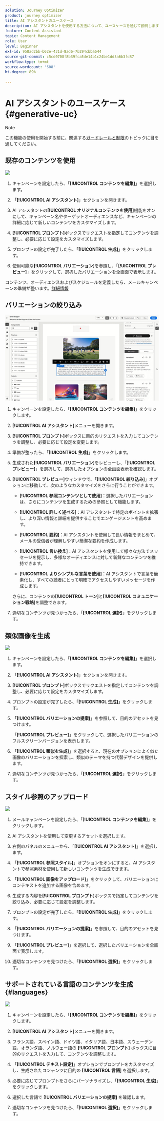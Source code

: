 ```yaml
---
solution: Journey Optimizer
product: journey optimizer
title: AI アシスタントのユースケース
description: AI アシスタントを使用する方法について、ユースケースを通じて説明します。
feature: Content Assistant
topic: Content Management
role: User
level: Beginner
exl-id: 958ad2bb-b62e-431d-8ad6-7b294cbba544
source-git-commit: c5cd0708f8b39fca5de14b1c24be1dd3a6b3fd87
workflow-type: tm+mt
source-wordcount: '608'
ht-degree: 89%

---
```


# AI アシスタントのユースケース {#generative-uc}

>[!NOTE]
>
>この機能の使用を開始する前に、関連する[ガードレールと制限](gs-generative.md#generative-guardrails)のトピックに目を通してください。

## 既存のコンテンツを使用

![](assets/do-not-localize/gen-ai-reuse-text.gif)

1. キャンペーンを設定したら、「**[!UICONTROL コンテンツを編集]**」を選択します。

1. 「**[!UICONTROL AI アシスタント]**」セクションを開きます。

1. AI アシスタントの&#x200B;**[!UICONTROL オリジナルコンテンツを使用]**&#x200B;機能をオンにして、キャンペーン名やターゲットオーディエンスなど、キャンペーンの詳細に応じて新しいコンテンツをカスタマイズします。

1. **[!UICONTROL プロンプト]**&#x200B;ボックスでリクエストを指定してコンテンツを調整し、必要に応じて設定をカスタマイズします。

1. プロンプトの設定が完了したら、「**[!UICONTROL 生成]**」をクリックします。

1. 使用可能な&#x200B;**[!UICONTROL バリエーション]**&#x200B;を参照し、「**[!UICONTROL プレビュー]**」をクリックして、選択したバリエーションを全画面で表示します。

コンテンツ、オーディエンスおよびスケジュールを定義したら、メールキャンペーンの準備が整います。[詳細情報](../campaigns/review-activate-campaign.md)

## バリエーションの絞り込み

![](assets/do-not-localize/gen-ai-variation.gif)

1. キャンペーンを設定したら、「**[!UICONTROL コンテンツを編集]**」をクリックします。

1. **[!UICONTROL AI アシスタント]**&#x200B;メニューを開きます。

1. **[!UICONTROL プロンプト]**&#x200B;ボックスに目的のリクエストを入力してコンテンツを調整し、必要に応じて設定を変更します。

1. 準備が整ったら、「**[!UICONTROL 生成]**」をクリックします。

1. 生成された&#x200B;**[!UICONTROL バリエーション]**&#x200B;をレビューし、「**[!UICONTROL プレビュー]**」を選択して、選択したオプションの全画面表示を確認します。

1. **[!UICONTROL プレビュー]**&#x200B;ウィンドウで、「**[!UICONTROL 絞り込み]**」オプションに移動して、次のようなカスタマイズをさらに行うことができます。

   * **[!UICONTROL 参照コンテンツとして使用]**：選択したバリエーションは、さらにコンテンツを生成するための参照として機能します。

   * **[!UICONTROL 詳しく述べる]**：AI アシスタントで特定のポイントを拡張し、より深い情報と詳細を提供することでエンゲージメントを高めます。

   * **[!UICONTROL 要約]**：AI アシスタントを使用して長い情報をまとめて、メールの受信者が理解しやすい簡潔な要約を作成します。

   * **[!UICONTROL 言い換え]**：AI アシスタントを使用して様々な方法でメッセージを提示し、多様なオーディエンスに対して新鮮なコンテンツを維持できます。

   * **[!UICONTROL よりシンプルな言葉を使用]**：AI アシスタントで言葉を簡素化し、すべての読者にとって明確でアクセスしやすいメッセージを作成します。

   さらに、コンテンツの&#x200B;**[!UICONTROL トーン]**&#x200B;と&#x200B;**[!UICONTROL コミュニケーション戦略]**&#x200B;を調整できます。

1. 適切なコンテンツが見つかったら、「**[!UICONTROL 選択]**」をクリックします。

## 類似画像を生成

![](assets/do-not-localize/uc-image-similar.gif)

1. キャンペーンを設定したら、「**[!UICONTROL コンテンツを編集]**」を選択します。

1. 「**[!UICONTROL AI アシスタント]**」セクションを開きます。

1. **[!UICONTROL プロンプト]**&#x200B;ボックスでリクエストを指定してコンテンツを調整し、必要に応じて設定をカスタマイズします。

1. プロンプトの設定が完了したら、「**[!UICONTROL 生成]**」をクリックします。

1. 「**[!UICONTROL バリエーションの提案]**」を参照して、目的のアセットを見つけます。

   「**[!UICONTROL プレビュー]**」をクリックして、選択したバリエーションのフルスクリーンバージョンを表示します。

1. 「**[!UICONTROL 類似を生成]**」を選択すると、現在のオプションによく似た画像のバリエーションを探索し、類似のテーマを持つ代替デザインを提供します。

1. 適切なコンテンツが見つかったら、「**[!UICONTROL 選択]**」をクリックします。

## スタイル参照のアップロード

![](assets/do-not-localize/uc-image-reference.gif)

1. メールキャンペーンを設定したら、「**[!UICONTROL コンテンツを編集]**」をクリックします。

1. AI アシスタントを使用して変更するアセットを選択します。

1. 右側のパネルのメニューから、「**[!UICONTROL AI アシスタント]**」を選択します。

1. 「**[!UICONTROL 参照スタイル]**」オプションをオンにすると、AI アシスタントで参照素材を使用して新しいコンテンツを生成できます。

1. 「**[!UICONTROL 画像をアップロード]**」をクリックして、バリエーションにコンテキストを追加する画像を含めます。

1. 生成する内容を&#x200B;**[!UICONTROL プロンプト]**&#x200B;ボックスで指定してコンテンツを絞り込み、必要に応じて設定を調整します。

1. プロンプトの設定が完了したら、「**[!UICONTROL 生成]**」をクリックします。

1. 「**[!UICONTROL バリエーションの提案]**」を参照して、目的のアセットを見つけます。

1. 「**[!UICONTROL プレビュー]**」を選択して、選択したバリエーションを全画面で表示します。

1. 適切なコンテンツを見つけたら、「**[!UICONTROL 選択]**」をクリックします。

## サポートされている言語のコンテンツを生成 {#languages}

![](assets/do-not-localize/gen-ai-language.gif)

1. キャンペーンを設定したら、「**[!UICONTROL コンテンツを編集]**」をクリックします。

1. **[!UICONTROL AI アシスタント]**&#x200B;メニューを開きます。

1. フランス語、スペイン語、ドイツ語、イタリア語、日本語、スウェーデン語、オランダ語、ノルウェー語の **[!UICONTROL プロンプト]** ボックスに目的のリクエストを入力して、コンテンツを調整します。

1. 「**[!UICONTROL テキスト設定]**」オプションでプロンプトをカスタマイズし、生成されたコンテンツに目的の **[!UICONTROL 言語]** を選択します。

1. 必要に応じてプロンプトをさらにパーソナライズし、「**[!UICONTROL 生成]**」をクリックします。

1. 選択した言語で **[!UICONTROL バリエーションの提案]** を確認します。

1. 適切なコンテンツを見つけたら、「**[!UICONTROL 選択]**」をクリックします。
